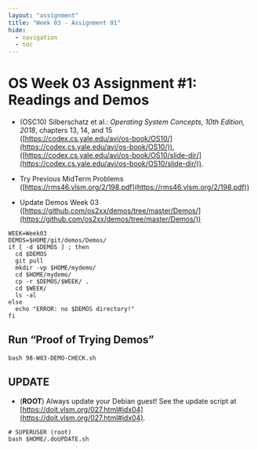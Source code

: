 ```yaml
---
layout: "assignment"
title: "Week 03 - Assignment 01"
hide:
  - navigation
  - toc
---
```


# OS Week 03 Assignment #1: Readings and Demos

- (OSC10) Silberschatz et al.: *Operating System Concepts, 10th Edition, 2018*, chapters 13, 14, and 15  
  ([https://codex.cs.yale.edu/avi/os-book/OS10/](https://codex.cs.yale.edu/avi/os-book/OS10/)),  
  ([https://codex.cs.yale.edu/avi/os-book/OS10/slide-dir/](https://codex.cs.yale.edu/avi/os-book/OS10/slide-dir/)).

- Try Previous MidTerm Problems  
  ([https://rms46.vlsm.org/2/198.pdf](https://rms46.vlsm.org/2/198.pdf))

- Update Demos Week 03  
  ([https://github.com/os2xx/demos/tree/master/Demos/](https://github.com/os2xx/demos/tree/master/Demos/))

```plaintext
WEEK=Week03
DEMOS=$HOME/git/demos/Demos/
if [ -d $DEMOS ] ; then
  cd $DEMOS
  git pull
  mkdir -vp $HOME/mydemo/
  cd $HOME/mydemo/
  cp -r $DEMOS/$WEEK/ .
  cd $WEEK/
  ls -al
else
  echo "ERROR: no $DEMOS directory!"
fi
```

## Run “Proof of Trying Demos”

```plaintext
bash 98-W03-DEMO-CHECK.sh
```

## UPDATE

- (**ROOT**) Always update your Debian guest! See the update script at  
  [https://doit.vlsm.org/027.html#idx04](https://doit.vlsm.org/027.html#idx04).

```plaintext
# SUPERUSER (root)
bash $HOME/.doUPDATE.sh
```